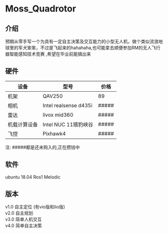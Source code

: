 # Moss_Quadrotor
## 介绍
预期从零手写一个为具有一定自主决策及交互能力的小型无人机，做个类似流浪地球里的军犬笨笨，不过是飞起来的hahahaha,也可能拿去顺便参加RM的无人飞行器智能感知技术竞赛 ,希望在毕业前能搞出来


## 硬件
| 设备 | 型号 | 价格
| --- | ----------- |---------- |
| 机架 |  QAV250   |89|
| 相机 |  Intel  realsense d435i     |#####|
| 雷达 |  livox mid360     |#####|
| 机载计算设备 |  Intel NUC 11猎豹峡谷   |#####|
| 飞控 | Pixhawk4 |#####|

注: #####都是还未购入的,正在攒钱中

## 软件
ubuntu 18.04
Ros1 Melodic


## 版本
v1.0 自主定位 (有vio版和lio版)   
v2.0 自主规划  
v3.0 简单人机交互  
v4.0 简单自主决策  
